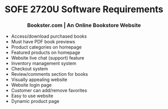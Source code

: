 <h1 align="center">SOFE 2720U Software Requirements</h1>
<h3 align="center">Bookster.com | An Online Bookstore Website</h3>

<ul>
  <li>Access/download purchased books</li>
  <li>Must have PDF book previews</li>
  <li>Product categories on homepage</li>
  <li>Featured products on homepage</li>
  <li>Website live chat (support) feature</li>
  <li>Inventory management system</li>
  <li>Checkout system</li>
  <li>Review/comments section for books</li>
  <li>Visually appealing website</li>
  <li>Website login page</li>
  <li>Customer can add/remove favorites</li>
  <li>Easy to use website</li>
  <li>Dynamic product page</li>
</ul>